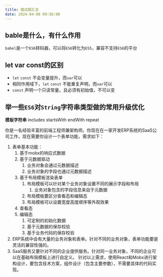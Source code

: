 ```yaml
---
title: 面试题汇总
date: 2024-04-08 09:56:00
---
```

## bable是什么，有什么作用

`babel`是一个`ES6`转码器，可以将`ES6`转化为`ES5`，兼容不支持`ES6`的平台
## let var const的区别

- `let` `const` 不会变量提升，而`var`可以
- 相同作用域下，`let` `const` 不能重复声明，而`var`可以
- `const` 声明一个只读常量，且必须有初始值，不可以变
## 举一些`ES6`对`String`字符串类型做的常用升级优化

**模板字符串** includes startsWith endWith repeat



你是一名经验丰富的前端工程师兼架构师。你现在在一家开发ERP系统的SaaS公司工作，现在需要你设计一个表单功能，需求如下：
1. 表单基本功能：
	1. 基于mobx的响应式数据
	2. 基于元数据驱动
		1. 业务对象会通过元数据描述
		2. 业务对象的字段也通过元数据描述
	3. 基于布局模板渲染表单
		1. 布局模板可以针对某个业务对象设置不同的展示字段和布局
			1. 业务对象包含的字段信息来自于元数据
		2. 布局模板要区分查看态和编辑态
		3. 布局模板可以设置宽度高度顺序等外观效果
	4. 查看态
	5. 编辑态
		1. 可定制的初始化数据
		2. 基于元数据的保存校验
		3. 基于业务代码的保存校验
2. ERP系统中会有大量的业务对象和表单。针对不同的业务对象，表单功能要是灵活的兼容性强的。
3. SaaS服务又要针对不同的企业提供服务。针对同一业务对象，不同的企业可以在基础布局模板上进行自定义。
针对以上需求，使用React和Mobx进行架构设计，要包含技术方案，组件设计（包含主要参数），不需要具体的代码实现。